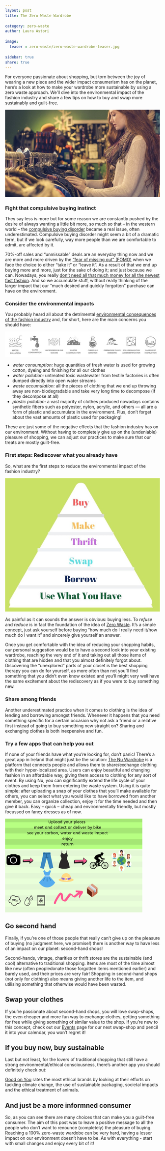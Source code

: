 ```yaml
---
layout: post
title: The Zero Waste Wardrobe

category: zero-waste
author: Laura Astori

image:
  teaser : zero-waste/zero-waste-wardrobe-teaser.jpg

sidebar: true
share: true
---
```


For everyone passionate about shopping, but torn between the joy of wearing a new piece and the wider impact consumerism has on the planet, here’s a look at how to make your wardrobe more sustainable by using a zero waste approach. We’ll dive into the environmental impact of the fashion industry and share a few tips on how to buy and swap more sustainably and guilt-free.

![woman shopping for clothes](/images/zero-waste/woman-shopping-for-clothes.jpg "woman shopping for clothes")
  
### Fight that compulsive buying instinct

They say less is more but for some reason we are constantly pushed by the desire of always wanting a little bit more, so much so that – in the western world – the [compulsive buying disorder](https://www.verywellmind.com/what-is-compulsive-shopping-disorder-2510592) became a real issue, often underestimated. Compulsive buying disorder might seem a bit of a dramatic term, but if we look carefully, way more people than we are comfortable to admit, are affected by it.  

70%-off sales and “unmissable” deals are an everyday thing now and we are more and more driven by the [“fear of missing out” (FOMO)](https://adaa.org/learn-from-us/from-the-experts/blog-posts/consumer/tips-get-over-your-fomo-or-fear-missing-out) when we face the choice to either “take it” or “leave it”. As a result of that we end up buying more and more, just for the sake of doing it; and just because we can. Nowadays, you really [don’t need all that much money for all the newest fast fashion](https://www.theguardian.com/business/2019/jun/22/cost-cheap-fast-fashion-workers-planet). And so we accumulate stuff, without really thinking of the larger impact that our “much desired and quickly forgotten” purchase can have on the environment. 

### Consider the environmental impacts

You probably heard all about the detrimental [environmental consequences of the fashion industry](https://www.sustainyourstyle.org/old-environmental-impacts) and, for short, here are the main concerns you should have:

![fast-fashion-environmental-impacts](/images/zero-waste/fast-fashion-environmental-impacts.jpg "fast-fashion-environmental-impacts")

- *water consumption:* huge quantities of fresh water is used for growing cotton, dyeing and finishing for all our clothes
- *water pollution:* untreated toxic wastewater from textile factories is often dumped directly into open water streams
- *waste accumulation:* all the pieces of clothing that we end up throwing away are non-biodegradable and take very long time to decompose (if they decompose at all)
- *plastic pollution:* a vast majority of clothes produced nowadays contains synthetic fibers such as polyester, nylon, acrylic, and others — all are a form of plastic and accumulate in the environment. Plus, don’t forget about the vast amounts of plastic used for packaging!

These are just some of the negative effects that the fashion industry has on our environment. Without having to completely give up on the (undeniable) pleasure of shopping, we can adjust our practices to make sure that our treats are mostly guilt-free. 

### First steps: Rediscover what you already have

So, what are the first steps to reduce the environmental impact of the fashion industry?

![diagram-sustainable-shopping-pyramid](/images/zero-waste/diagram-sustainable-shopping-pyramid.jpg "diagram-sustainable-shopping-pyramid")

As painful as it can sounds the answer is obvious: buying less. To *refuse* and *reduce* is in fact the foundation of the idea of [Zero Waste](/zero-waste/what-is-zero-waste/). It’s a simple concept, just ask yourself before buying “how much do I really need it/how much do I want it” and sincerely give yourself an answer. 

Once you get comfortable with the idea of reducing your shopping habits, our personal suggestion would be to have a second look into your existing wardrobe, reaching the very end of it and taking out all those items of clothing that are hidden and that you almost definitely forgot about. Discovering the “unexplored” parts of your closet is the best shopping therapy you can do for yourself, as more often than not you’ll find something that you didn’t even know existed and you’ll might very well have the same excitement about the rediscovery as if you were to buy something new. 

### Share among friends

Another underestimated practice when it comes to clothing is the idea of lending and borrowing amongst friends. Whenever it happens that you need something specific for a certain occasion why not ask a friend or a relative first instead of going to buy something new straight on? Sharing and exchanging clothes is both inexpensive and fun. 

### Try a few apps that can help you out

If none of your friends have what you’re looking for, don’t panic! There’s a great app in Ireland that might just be the solution: [The Nu Wardrobe](https://www.thenuwardrobe.com/) is a platform that connects people and allows them to share/exchange clothing with their hyper-localized area. Users can enjoy beautiful and changing fashion in an affordable way, giving them access to clothing for any sort of event. By using Nu, you can significantly extend the life cycle of your clothes and keep them from entering the waste system. Using it is quite simple: after uploading a snap of your clothes that you’ll make available for others, you can select what you would like to have borrowed from another member, you can organize collection, enjoy it for the time needed and then give it back. Easy – quick – cheap and environmentally friendly, but mostly focussed on fancy dresses as of now.

![nu-wardrobe-how-it-works](/images/zero-waste/nu-wardrobe-how-it-works.png "nu-wardrobe-how-it-works")

## Go second hand

Finally, if you’re one of those people that really can’t give up on the pleasure of buying (no judgment here, we promise!) there is another way to have less of an impact on our planet: second-hand shops! 

Second-hands, vintage, charities or thrift stores are the sustainable (and cool) alternative to traditional shopping. Items are most of the time almost like new (often peopledonate those forgotten items mentioned earlier) and barely used, and their prices are very fair! Shopping in second-hand shops (not only for clothing) also means giving another life to the item, and utilising something that otherwise would have been wasted. 

## Swap your clothes

If you’re passionate about second-hand shops, you will love swap-shops, the even cheaper and more fun way to exchange clothes, getting something for free while giving something of similar value to the shop. If you’re new to this concept, check out our [Events](/events) page for our next swap-shop and pencil it into your calendar, you won’t regret it!

## If you buy new, buy sustainable

Last but not least, for the lovers of traditional shopping that still have a strong environmental/ethical consciousness, there’s another app you should definitely check out: 

[Good on You](https://goodonyou.eco/) rates the most ethical brands by looking at their efforts on tackling climate change, the use of sustainable packaging,  societal impacts and the ethical treatment of animals. 

## And just be a more informned consumer

So, as you can see there are many choices that can make you a guilt-free consumer. The aim of this post was to leave a positive message to all the people who don’t want to renounce (completely) the pleasure of buying. Reaching a 100% zero-waste wardobe can be very hard, having a lesser impact on our environment doesn’t have to be. As with everything - start with small changes and enjoy every bit of it!


